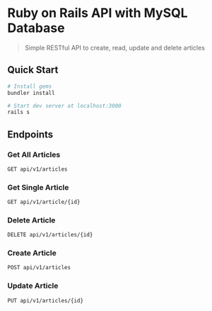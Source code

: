 # Ruby on Rails API with MySQL Database

> Simple RESTful API to create, read, update and delete articles

## Quick Start


``` bash
# Install gems
bundler install

# Start dev server at localhost:3000
rails s

```

## Endpoints

### Get All Articles
``` bash
GET api/v1/articles
```
### Get Single Article
``` bash
GET api/v1/article/{id}
```

### Delete Article
``` bash
DELETE api/v1/articles/{id}
```

### Create Article
``` bash
POST api/v1/articles
```

### Update Article
``` bash
PUT api/v1/articles/{id}
